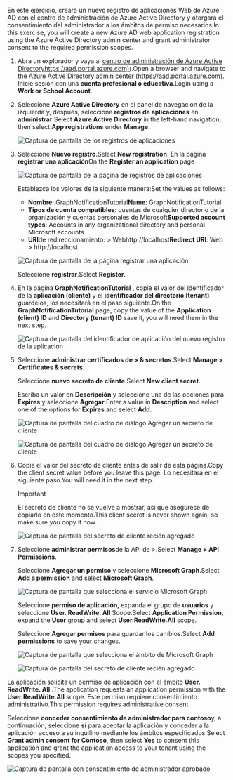 <!-- markdownlint-disable MD002 MD041 -->

<span data-ttu-id="0869b-101">En este ejercicio, creará un nuevo registro de aplicaciones Web de Azure AD con el centro de administración de Azure Active Directory y otorgará el consentimiento del administrador a los ámbitos de permiso necesarios.</span><span class="sxs-lookup"><span data-stu-id="0869b-101">In this exercise, you will create a new Azure AD web application registration using the Azure Active Directory admin center and grant administrator consent to the required permission scopes.</span></span>

1. <span data-ttu-id="0869b-102">Abra un explorador y vaya al [centro de administración de Azure Active Directoryhttps://aad.portal.azure.com)(](https://aad.portal.azure.com).</span><span class="sxs-lookup"><span data-stu-id="0869b-102">Open a browser and navigate to the [Azure Active Directory admin center (https://aad.portal.azure.com)](https://aad.portal.azure.com).</span></span> <span data-ttu-id="0869b-103">Inicie sesión con una **cuenta profesional o educativa**.</span><span class="sxs-lookup"><span data-stu-id="0869b-103">Login using a **Work or School Account**.</span></span>

1. <span data-ttu-id="0869b-104">Seleccione **Azure Active Directory** en el panel de navegación de la izquierda y, después, seleccione **registros de aplicaciones** en **administrar**.</span><span class="sxs-lookup"><span data-stu-id="0869b-104">Select **Azure Active Directory** in the left-hand navigation, then select **App registrations** under **Manage**.</span></span>

    ![Captura de pantalla de los registros de aplicaciones](./images/aad-portal-home.png)

1. <span data-ttu-id="0869b-106">Seleccione **Nuevo registro**.</span><span class="sxs-lookup"><span data-stu-id="0869b-106">Select **New registration**.</span></span> <span data-ttu-id="0869b-107">En la página **registrar una aplicación**</span><span class="sxs-lookup"><span data-stu-id="0869b-107">On the **Register an application** page</span></span>

    ![Captura de pantalla de la página de registros de aplicaciones](./images/aad-portal-newapp.png)

    <span data-ttu-id="0869b-109">Establezca los valores de la siguiente manera:</span><span class="sxs-lookup"><span data-stu-id="0869b-109">Set the values as follows:</span></span>

    - <span data-ttu-id="0869b-110">**Nombre**: GraphNotificationTutorial</span><span class="sxs-lookup"><span data-stu-id="0869b-110">**Name**: GraphNotificationTutorial</span></span>
    - <span data-ttu-id="0869b-111">**Tipos de cuenta compatibles**: cuentas de cualquier directorio de la organización y cuentas personales de Microsoft</span><span class="sxs-lookup"><span data-stu-id="0869b-111">**Supported account types**: Accounts in any organizational directory and personal Microsoft accounts</span></span>
    - <span data-ttu-id="0869b-112">**URI**de redireccionamiento: > Webhttp://localhost</span><span class="sxs-lookup"><span data-stu-id="0869b-112">**Redirect URI**: Web > http://localhost</span></span>

    ![Captura de pantalla de la página registrar una aplicación](./images/aad-portal-newapp-01.png)

    <span data-ttu-id="0869b-114">Seleccione **registrar**.</span><span class="sxs-lookup"><span data-stu-id="0869b-114">Select **Register**.</span></span>

1. <span data-ttu-id="0869b-115">En la página **GraphNotificationTutorial** , copie el valor del identificador de la **aplicación (cliente)** y el **identificador del directorio (tenant)** guárdelos, los necesitará en el paso siguiente.</span><span class="sxs-lookup"><span data-stu-id="0869b-115">On the **GraphNotificationTutorial** page, copy the value of the **Application (client) ID** and **Directory (tenant) ID** save it, you will need them in the next step.</span></span>

    ![Captura de pantalla del identificador de aplicación del nuevo registro de la aplicación](./images/aad-portal-newapp-details.png)

1. <span data-ttu-id="0869b-117">Seleccione **administrar certificados de > & secretos**.</span><span class="sxs-lookup"><span data-stu-id="0869b-117">Select **Manage > Certificates & secrets**.</span></span> 

    <span data-ttu-id="0869b-118">Seleccione **nuevo secreto de cliente**.</span><span class="sxs-lookup"><span data-stu-id="0869b-118">Select **New client secret**.</span></span>

    <span data-ttu-id="0869b-119">Escriba un valor en **Descripción** y seleccione una de las opciones para **Expires** y seleccione **Agregar**.</span><span class="sxs-lookup"><span data-stu-id="0869b-119">Enter a value in **Description** and select one of the options for **Expires** and select **Add**.</span></span>

    ![Captura de pantalla del cuadro de diálogo Agregar un secreto de cliente](./images/aad-portal-newapp-secret.png)

    ![Captura de pantalla del cuadro de diálogo Agregar un secreto de cliente](./images/aad-portal-newapp-secret-02.png)

1. <span data-ttu-id="0869b-122">Copie el valor del secreto de cliente antes de salir de esta página.</span><span class="sxs-lookup"><span data-stu-id="0869b-122">Copy the client secret value before you leave this page.</span></span> <span data-ttu-id="0869b-123">Lo necesitará en el siguiente paso.</span><span class="sxs-lookup"><span data-stu-id="0869b-123">You will need it in the next step.</span></span>

    > [!IMPORTANT]
    > <span data-ttu-id="0869b-124">El secreto de cliente no se vuelve a mostrar, así que asegúrese de copiarlo en este momento.</span><span class="sxs-lookup"><span data-stu-id="0869b-124">This client secret is never shown again, so make sure you copy it now.</span></span>

    ![Captura de pantalla del secreto de cliente recién agregado](./images/aad-portal-newapp-secret-03.png)

1. <span data-ttu-id="0869b-126">Seleccione **administrar permisos**de la API de >.</span><span class="sxs-lookup"><span data-stu-id="0869b-126">Select **Manage > API Permissions**.</span></span>

    <span data-ttu-id="0869b-127">Seleccione **Agregar un permiso** y seleccione **Microsoft Graph**.</span><span class="sxs-lookup"><span data-stu-id="0869b-127">Select **Add a permission** and select **Microsoft Graph**.</span></span>

    ![Captura de pantalla que selecciona el servicio Microsoft Graph](./images/aad-portal-newapp-graphscope.png)

    <span data-ttu-id="0869b-129">Seleccione **permiso de aplicación**, expanda el grupo de **usuarios** y seleccione **User. ReadWrite. All** Scope.</span><span class="sxs-lookup"><span data-stu-id="0869b-129">Select **Application Permission**, expand the **User** group and select **User.ReadWrite.All** scope.</span></span>

    <span data-ttu-id="0869b-130">Seleccione **Agregar permisos** para guardar los cambios.</span><span class="sxs-lookup"><span data-stu-id="0869b-130">Select **Add permissions** to save your changes.</span></span>

    ![Captura de pantalla que selecciona el ámbito de Microsoft Graph](./images/aad-portal-newapp-graphscope-02.png)

    ![Captura de pantalla del secreto de cliente recién agregado](./images/aad-portal-newapp-graphscope-03.png)

<span data-ttu-id="0869b-133">La aplicación solicita un permiso de aplicación con el ámbito **User. ReadWrite. All** .</span><span class="sxs-lookup"><span data-stu-id="0869b-133">The application requests an application permission with the **User.ReadWrite.All** scope.</span></span> <span data-ttu-id="0869b-134">Este permiso requiere consentimiento administrativo.</span><span class="sxs-lookup"><span data-stu-id="0869b-134">This permission requires administrative consent.</span></span>

<span data-ttu-id="0869b-135">Seleccione **conceder consentimiento de administrador para contoso**y, a continuación, seleccione **sí** para aceptar la aplicación y conceder a la aplicación acceso a su inquilino mediante los ámbitos especificados.</span><span class="sxs-lookup"><span data-stu-id="0869b-135">Select **Grant admin consent for Contoso**, then select **Yes** to consent this application and grant the application access to your tenant using the scopes you specified.</span></span>

![Captura de pantalla con consentimiento de administrador aprobado](./images/aad-portal-newapp-graphscope-04.png)
